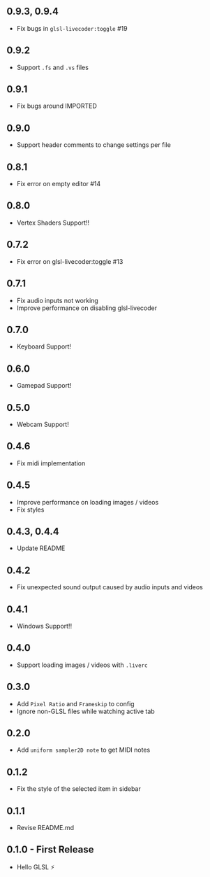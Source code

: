 ## 0.9.3, 0.9.4
* Fix bugs in `glsl-livecoder:toggle` #19

## 0.9.2
* Support `.fs` and `.vs` files

## 0.9.1
* Fix bugs around IMPORTED

## 0.9.0
* Support header comments to change settings per file

## 0.8.1
* Fix error on empty editor #14

## 0.8.0
* Vertex Shaders Support!!

## 0.7.2
* Fix error on glsl-livecoder:toggle #13

## 0.7.1
* Fix audio inputs not working
* Improve performance on disabling glsl-livecoder

## 0.7.0
* Keyboard Support!

## 0.6.0
* Gamepad Support!

## 0.5.0
* Webcam Support!

## 0.4.6
* Fix midi implementation

## 0.4.5
* Improve performance on loading images / videos
* Fix styles

## 0.4.3, 0.4.4
* Update README

## 0.4.2
* Fix unexpected sound output caused by audio inputs and videos

## 0.4.1
* Windows Support!!

## 0.4.0
* Support loading images / videos with `.liverc`

## 0.3.0
* Add `Pixel Ratio` and `Frameskip` to config
* Ignore non-GLSL files while watching active tab

## 0.2.0
* Add `uniform sampler2D note` to get MIDI notes

## 0.1.2
* Fix the style of the selected item in sidebar

## 0.1.1
* Revise README.md

## 0.1.0 - First Release
* Hello GLSL :zap:
